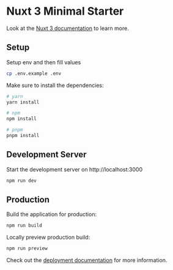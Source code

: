 # Nuxt 3 Minimal Starter

Look at the [Nuxt 3 documentation](https://nuxt.com/docs/getting-started/introduction) to learn more.

## Setup

Setup env and then fill values

```bash
cp .env.example .env
```

Make sure to install the dependencies:

```bash
# yarn
yarn install

# npm
npm install

# pnpm
pnpm install
```

## Development Server

Start the development server on http://localhost:3000

```bash
npm run dev
```

## Production

Build the application for production:

```bash
npm run build
```

Locally preview production build:

```bash
npm run preview
```

Check out the [deployment documentation](https://nuxt.com/docs/getting-started/deployment) for more information.
